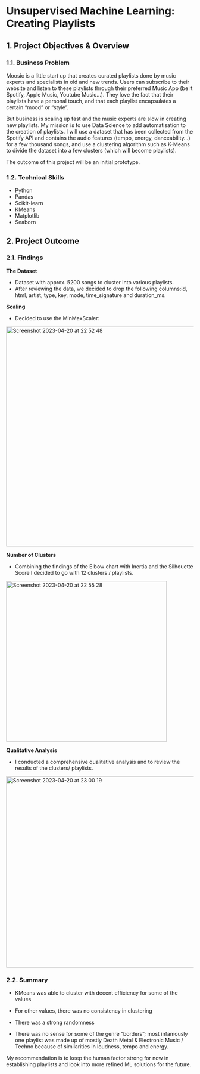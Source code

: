 # Unsupervised Machine Learning: Creating Playlists

## 1. Project Objectives & Overview

### 1.1. Business Problem

Moosic is a little start up that creates curated playlists done by music experts and specialists in old and new trends. Users can subscribe to their website and listen to these playlists through their preferred Music App (be it Spotify, Apple Music, Youtube Music…). They love the fact that their playlists have a personal touch, and that each playlist encapsulates a certain “mood” or “style”.

But business is scaling up fast and the music experts are slow in creating new playlists. My mission is to use Data Science to add automatisation to the creation of playlists. I will use a dataset that has been collected from the Spotify API and contains the audio features (tempo, energy, danceability…) for a few thousand songs, and use a clustering algorithm such as K-Means to divide the dataset into a few clusters (which will become playlists).

The outcome of this project will be an initial prototype. 

### 1.2. Technical Skills

- Python
- Pandas
- Scikit-learn
- KMeans
- Matplotlib
- Seaborn 

## 2. Project Outcome

### 2.1. Findings

**The Dataset**
- Dataset with approx. 5200 songs to cluster into various playlists.
- After reviewing the data, we decided to drop the following columns:id, html, artist, type, key, mode, time_signature and duration_ms.

**Scaling**
- Decided to use the MinMaxScaler: 
<img width="590" alt="Screenshot 2023-04-20 at 22 52 48" src="https://user-images.githubusercontent.com/120720780/233495577-df23f8ee-6a0b-49d4-ab3e-1739f907cd09.png">

**Number of Clusters**
- Combining the findings of the Elbow chart with Inertia and the Silhouette Score I decided to go with 12 clusters / playlists.

<img width="431" alt="Screenshot 2023-04-20 at 22 55 28" src="https://user-images.githubusercontent.com/120720780/233495922-7b6abb3f-84b1-4204-9d91-ca316a1a9365.png">

**Qualitative Analysis**
- I conducted a comprehensive qualitative analysis and to review the results of the clusters/ playlists. 

<img width="513" alt="Screenshot 2023-04-20 at 23 00 19" src="https://user-images.githubusercontent.com/120720780/233496640-a9ec888d-defb-4961-9197-63ab31a68a77.png">

### 2.2. Summary 

- KMeans was able to cluster with decent efficiency for some of the values
- For other values, there was no consistency in clustering
- There was a strong randomness

- There was no sense for some of the genre “borders”; most infamously one playlist was made up of mostly Death Metal & Electronic Music / Techno because of similarities in loudness, tempo and energy.

My recommendation is to keep the human factor strong for now in establishing playlists and look into more refined ML solutions for the future.




